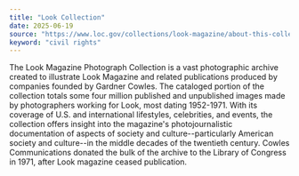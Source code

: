 ```yaml
---
title: "Look Collection"
date: 2025-06-19
source: "https://www.loc.gov/collections/look-magazine/about-this-collection/"
keyword: "civil rights"
---
```


The Look Magazine Photograph Collection is a vast photographic archive created to illustrate Look Magazine and related publications produced by companies founded by Gardner Cowles. The cataloged portion of the collection totals some four million published and unpublished images made by photographers working for Look, most dating 1952-1971. With its coverage of U.S. and international lifestyles, celebrities, and events, the collection offers insight into the magazine's photojournalistic documentation of aspects of society and culture--particularly American society and culture--in the middle decades of the twentieth century. Cowles Communications donated the bulk of the archive to the Library of Congress in 1971, after Look magazine ceased publication.

